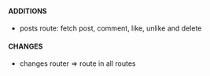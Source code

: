 #### ADDITIONS

- posts route: fetch post, comment, like, unlike and delete 

#### CHANGES

- changes router => route in all routes